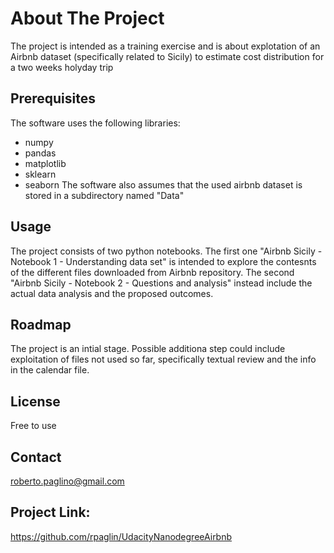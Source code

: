 # About The Project
The project is intended as a training exercise and is about explotation of an Airbnb dataset (specifically related to Sicily) to estimate cost 
distribution for a two weeks holyday trip 

## Prerequisites

The software uses the following libraries: 
- numpy
- pandas
- matplotlib
- sklearn
- seaborn 
The software also assumes that the used airbnb dataset is stored in a subdirectory named "Data"

## Usage

The project consists of two python notebooks. The first one "Airbnb Sicily - Notebook 1 - Understanding data set" is intended to explore the
contesnts of the different files downloaded from Airbnb repository. The second "Airbnb Sicily - Notebook 2 - Questions and analysis" instead include the actual data analysis and the proposed outcomes.

## Roadmap

The project is an intial stage. Possible additiona step could include exploitation of files not used so far, specifically textual review and the info in the calendar file.

## License

Free to use

## Contact

roberto.paglino@gmail.com

## Project Link: 

https://github.com/rpaglin/UdacityNanodegreeAirbnb
